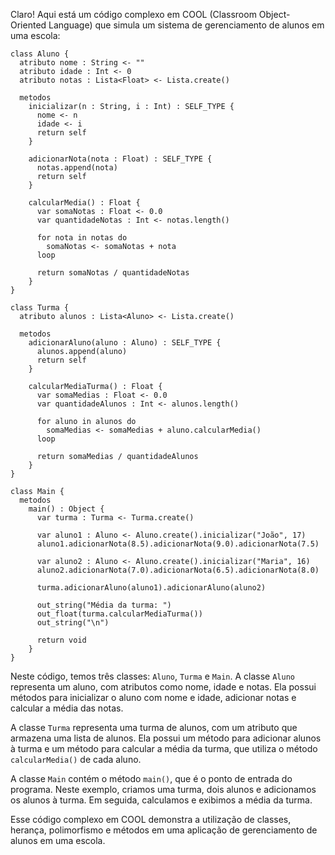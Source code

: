Claro! Aqui está um código complexo em COOL (Classroom Object-Oriented Language) que simula um sistema de gerenciamento de alunos em uma escola:

```
class Aluno {
  atributo nome : String <- ""
  atributo idade : Int <- 0
  atributo notas : Lista<Float> <- Lista.create()

  metodos
    inicializar(n : String, i : Int) : SELF_TYPE {
      nome <- n
      idade <- i
      return self
    }

    adicionarNota(nota : Float) : SELF_TYPE {
      notas.append(nota)
      return self
    }

    calcularMedia() : Float {
      var somaNotas : Float <- 0.0
      var quantidadeNotas : Int <- notas.length()

      for nota in notas do
        somaNotas <- somaNotas + nota
      loop

      return somaNotas / quantidadeNotas
    }
}

class Turma {
  atributo alunos : Lista<Aluno> <- Lista.create()

  metodos
    adicionarAluno(aluno : Aluno) : SELF_TYPE {
      alunos.append(aluno)
      return self
    }

    calcularMediaTurma() : Float {
      var somaMedias : Float <- 0.0
      var quantidadeAlunos : Int <- alunos.length()

      for aluno in alunos do
        somaMedias <- somaMedias + aluno.calcularMedia()
      loop

      return somaMedias / quantidadeAlunos
    }
}

class Main {
  metodos
    main() : Object {
      var turma : Turma <- Turma.create()

      var aluno1 : Aluno <- Aluno.create().inicializar("João", 17)
      aluno1.adicionarNota(8.5).adicionarNota(9.0).adicionarNota(7.5)

      var aluno2 : Aluno <- Aluno.create().inicializar("Maria", 16)
      aluno2.adicionarNota(7.0).adicionarNota(6.5).adicionarNota(8.0)

      turma.adicionarAluno(aluno1).adicionarAluno(aluno2)

      out_string("Média da turma: ")
      out_float(turma.calcularMediaTurma())
      out_string("\n")

      return void
    }
}
```

Neste código, temos três classes: `Aluno`, `Turma` e `Main`. A classe `Aluno` representa um aluno, com atributos como nome, idade e notas. Ela possui métodos para inicializar o aluno com nome e idade, adicionar notas e calcular a média das notas.

A classe `Turma` representa uma turma de alunos, com um atributo que armazena uma lista de alunos. Ela possui um método para adicionar alunos à turma e um método para calcular a média da turma, que utiliza o método `calcularMedia()` de cada aluno.

A classe `Main` contém o método `main()`, que é o ponto de entrada do programa. Neste exemplo, criamos uma turma, dois alunos e adicionamos os alunos à turma. Em seguida, calculamos e exibimos a média da turma.

Esse código complexo em COOL demonstra a utilização de classes, herança, polimorfismo e métodos em uma aplicação de gerenciamento de alunos em uma escola.